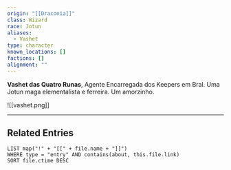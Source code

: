 ```yaml
---
origin: "[[Draconia]]"
class: Wizard
race: Jotun
aliases:
  - Vashet
type: character
known_locations: []
factions: []
alignment: ""
---
```

**Vashet das Quatro Runas**, Agente Encarregada dos Keepers em Bral. Uma Jotun maga elementalista e ferreira. Um amorzinho.

![[vashet.png]]

---

## Related Entries
```dataview
LIST map("!" + "[[" + file.name + "]]")
WHERE type = "entry" AND contains(about, this.file.link)
SORT file.ctime DESC
